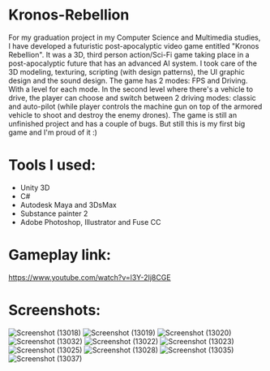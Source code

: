 # Kronos-Rebellion
For my graduation project in my Computer Science and Multimedia studies, I have developed a futuristic post-apocalyptic video game entitled "Kronos Rebellion". It was a 3D, third person action/Sci-Fi game taking place in a post-apocalyptic future that has an advanced AI system. I took care of the 3D modeling, texturing, scripting (with design patterns), the UI graphic design and the sound design. The game has 2 modes: FPS and Driving. With a level for each mode. In the second level where there's a vehicle to drive, the player can choose and switch between 2 driving modes: classic and auto-pilot (while player controls the machine gun on top of the armored vehicle to shoot and destroy the enemy drones).
The game is still an unfinished project and has a couple of bugs. But still this is my first big game and I'm proud of it :)

# Tools I used:
- Unity 3D
- C#
- Autodesk Maya and 3DsMax
- Substance painter 2
- Adobe Photoshop, Illustrator and Fuse CC

# Gameplay link:
https://www.youtube.com/watch?v=l3Y-2Ij8CGE

# Screenshots:
![Screenshot (13018)](https://user-images.githubusercontent.com/39882287/125127079-f068b200-e0f3-11eb-8c51-75d1287ac558.png)
![Screenshot (13019)](https://user-images.githubusercontent.com/39882287/125127083-f2327580-e0f3-11eb-8cca-214e6b04e41a.png)
![Screenshot (13020)](https://user-images.githubusercontent.com/39882287/125127095-f78fc000-e0f3-11eb-9ac8-51e4b51722ae.png)
![Screenshot (13032)](https://user-images.githubusercontent.com/39882287/125127109-fa8ab080-e0f3-11eb-92fe-552d9e27be0e.png)
![Screenshot (13022)](https://user-images.githubusercontent.com/39882287/125127125-feb6ce00-e0f3-11eb-8ad8-74f7e4bd13c6.png)
![Screenshot (13023)](https://user-images.githubusercontent.com/39882287/125127127-ffe7fb00-e0f3-11eb-8556-f38b66f6f448.png)
![Screenshot (13025)](https://user-images.githubusercontent.com/39882287/125127152-070f0900-e0f4-11eb-9be0-33fac35c282b.png)
![Screenshot (13028)](https://user-images.githubusercontent.com/39882287/125127167-0aa29000-e0f4-11eb-9c38-5b5004fd3ee9.png)
![Screenshot (13035)](https://user-images.githubusercontent.com/39882287/125127190-11310780-e0f4-11eb-9930-30e9d351cfa7.png)
![Screenshot (13037)](https://user-images.githubusercontent.com/39882287/125127209-18581580-e0f4-11eb-894a-68151c2a104b.png)
